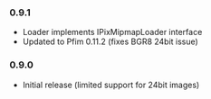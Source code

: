 ### 0.9.1
- Loader implements IPixMipmapLoader interface
- Updated to Pfim 0.11.2 (fixes BGR8 24bit issue)

### 0.9.0
- Initial release (limited support for 24bit images)